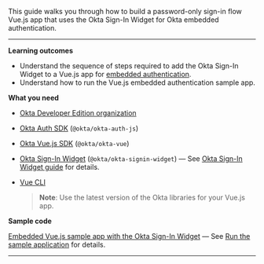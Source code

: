 This guide walks you through how to build a password-only sign-in flow Vue.js app that uses the Okta Sign-In Widget for Okta embedded authentication.

---

**Learning outcomes**

* Understand the sequence of steps required to add the Okta Sign-In Widget to a Vue.js app for [embedded authentication](/docs/concepts/redirect-vs-embedded/#embedded-authentication).
* Understand how to run the Vue.js embedded authentication sample app.

**What you need**

* [Okta Developer Edition organization](https://developer.okta.com/signup/oie-preview.html)
* [Okta Auth SDK](https://github.com/okta/okta-auth-js) (`@okta/okta-auth-js`)
* [Okta Vue.js SDK](https://github.com/okta/okta-vue) (`@okta/okta-vue`)
* [Okta Sign-In Widget](https://github.com/okta/okta-signin-widget) (`@okta/okta-signin-widget`) &mdash; See [Okta Sign-In Widget guide](/code/javascript/okta_sign-in_widget/) for details.
* [Vue CLI](https://cli.vuejs.org/guide/installation.html)

    > **Note**: Use the latest version of the Okta libraries for your Vue.js app. <!--This guide was written for `@okta/okta-signin-widget@6`, `@okta/okta-vue@5.1.1`, and `@okta/okta-auth-js@6`. -->

**Sample code**

[Embedded Vue.js sample app with the Okta Sign-In Widget](https://github.com/okta/samples-js-vue/tree/master/custom-login) &mdash; See [Run the sample application](#run-the-sample-application) for details.

---
